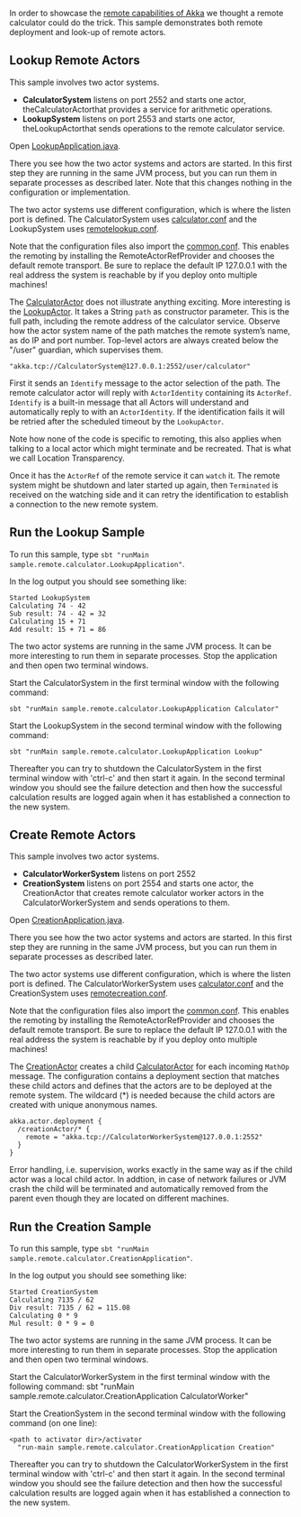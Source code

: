 In order to showcase the [remote capabilities of Akka](http://doc.akka.io/docs/akka/2.5-M2/java/remoting.html) we thought a remote calculator could do the trick. This sample demonstrates both remote deployment and look-up of remote actors.

## Lookup Remote Actors

This sample involves two actor systems.

- **CalculatorSystem** listens on port 2552 and starts one actor, theCalculatorActorthat provides a service for arithmetic operations.
- **LookupSystem** listens on port 2553 and starts one actor, theLookupActorthat sends operations to the remote calculator service.

Open [LookupApplication.java](src/main/java/sample/remote/calculator/LookupApplication.java).

There you see how the two actor systems and actors are started. In this first step they are running in the same JVM process, but you can run them in separate processes as described later. Note that this changes nothing in the configuration or implementation.

The two actor systems use different configuration, which is where the listen port is defined. The CalculatorSystem uses [calculator.conf](src/main/resources/calculator.conf) and the LookupSystem uses [remotelookup.conf](src/main/resources/remotelookup.conf).

Note that the configuration files also import the [common.conf](src/main/resources/common.conf). This enables the remoting by installing the RemoteActorRefProvider and chooses the default remote transport. Be sure to replace the default IP 127.0.0.1 with the real address the system is reachable by if you deploy onto multiple machines!

The [CalculatorActor](src/main/java/sample/remote/calculator/CalculatorActor.java) does not illustrate anything exciting. More interesting is the [LookupActor](src/main/java/sample/remote/calculator/LookupActor.java). It takes a String `path` as constructor parameter. This is the full path, including the remote address of the calculator service. Observe how the actor system name of the path matches the remote system’s name, as do IP and port number. Top-level actors are always created below the "/user" guardian, which supervises them.

    "akka.tcp://CalculatorSystem@127.0.0.1:2552/user/calculator"

First it sends an `Identify` message to the actor selection of the path. The remote calculator actor will reply with `ActorIdentity` containing its `ActorRef`. `Identify` is a built-in message that all Actors will understand and automatically reply to with an `ActorIdentity`. If the identification fails it will be retried after the scheduled timeout by the `LookupActor`.

Note how none of the code is specific to remoting, this also applies when talking to a local actor which might terminate and be recreated. That is what we call Location Transparency.

Once it has the `ActorRef` of the remote service it can `watch` it. The remote system might be shutdown and later started up again, then `Terminated` is received on the watching side and it can retry the identification to establish a connection to the new remote system.

## Run the Lookup Sample

To run this sample, type `sbt "runMain sample.remote.calculator.LookupApplication"`.

In the log output you should see something like:

    Started LookupSystem
    Calculating 74 - 42
    Sub result: 74 - 42 = 32
    Calculating 15 + 71
    Add result: 15 + 71 = 86

The two actor systems are running in the same JVM process. It can be more interesting to run them in separate processes. Stop the application and then open two terminal windows.

Start the CalculatorSystem in the first terminal window with the following command:

    sbt "runMain sample.remote.calculator.LookupApplication Calculator"

Start the LookupSystem in the second terminal window with the following command:

    sbt "runMain sample.remote.calculator.LookupApplication Lookup"

Thereafter you can try to shutdown the CalculatorSystem in the first terminal window with 'ctrl-c' and then start it again. In the second terminal window you should see the failure detection and then how the successful calculation results are logged again when it has established a connection to the new system.

## Create Remote Actors

This sample involves two actor systems.

- **CalculatorWorkerSystem** listens on port 2552
- **CreationSystem** listens on port 2554 and starts one actor, the CreationActor that creates remote calculator worker actors in the CalculatorWorkerSystem and sends operations to them.

Open [CreationApplication.java](src/main/java/sample/remote/calculator/CreationApplication.java).

There you see how the two actor systems and actors are started. In this first step they are running in the same JVM process, but you can run them in separate processes as described later.

The two actor systems use different configuration, which is where the listen port is defined. The CalculatorWorkerSystem uses [calculator.conf](src/main/resources/calculator.conf) and the CreationSystem uses [remotecreation.conf](src/main/resources/remotecreation.conf).

Note that the configuration files also import the [common.conf](src/main/resources/common.conf). This enables the remoting by installing the RemoteActorRefProvider and chooses the default remote transport. Be sure to replace the default IP 127.0.0.1 with the real address the system is reachable by if you deploy onto multiple machines!

The [CreationActor](src/main/java/sample/remote/calculator/CreationActor.java) creates a child [CalculatorActor](src/main/java/sample/remote/calculator/CalculatorActor.java) for each incoming `MathOp` message. The configuration contains a deployment section that matches these child actors and defines that the actors are to be deployed at the remote system. The wildcard (*) is needed because the child actors are created with unique anonymous names.

    akka.actor.deployment {
      /creationActor/* {
        remote = "akka.tcp://CalculatorWorkerSystem@127.0.0.1:2552"
      }
    }

Error handling, i.e. supervision, works exactly in the same way as if the child actor was a local child actor. In addtion, in case of network failures or JVM crash the child will be terminated and automatically removed from the parent even though they are located on different machines.

## Run the Creation Sample

To run this sample, type `sbt "runMain sample.remote.calculator.CreationApplication"`.

In the log output you should see something like:

    Started CreationSystem
    Calculating 7135 / 62
    Div result: 7135 / 62 = 115.08
    Calculating 0 * 9
    Mul result: 0 * 9 = 0

The two actor systems are running in the same JVM process. It can be more interesting to run them in separate processes. Stop the application and then open two terminal windows.


Start the CalculatorWorkerSystem in the first terminal window with the following command:
    sbt "runMain sample.remote.calculator.CreationApplication CalculatorWorker"

Start the CreationSystem in the second terminal window with the following command (on one line):

    <path to activator dir>/activator 
      "run-main sample.remote.calculator.CreationApplication Creation"

Thereafter you can try to shutdown the CalculatorWorkerSystem in the first terminal window with 'ctrl-c' and then start it again. In the second terminal window you should see the failure detection and then how the successful calculation results are logged again when it has established a connection to the new system.
